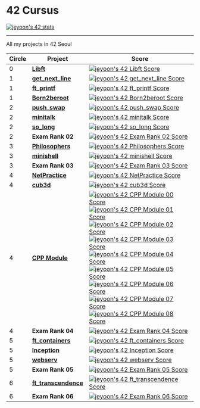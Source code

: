 # 42 Cursus
[![jeyoon's 42 stats](https://badge42.vercel.app/api/v2/cl3en3hhl008509lhaz01qt8t/stats?cursusId=21&coalitionId=87)](https://github.com/JaeSeoKim/badge42)

---

All my projects in 42 Seoul

| Circle | Project                                                      | Score                                                        |
| ------ | ------------------------------------------------------------ | ------------------------------------------------------------ |
| 0      | [**Libft**](https://github.com/yoouyeon/42Cursus/tree/main/Libft) | [![jeyoon's 42 Libft Score](https://badge42.vercel.app/api/v2/cl3en3hhl008509lhaz01qt8t/project/2166599)](https://github.com/JaeSeoKim/badge42) |
| 1      | [**get_next_line**](https://github.com/yoouyeon/42Cursus/tree/main/get_next_line) | [![jeyoon's 42 get_next_line Score](https://badge42.vercel.app/api/v2/cl3en3hhl008509lhaz01qt8t/project/2381595)](https://github.com/JaeSeoKim/badge42) |
| 1      | [**ft_printf**](https://github.com/yoouyeon/42Cursus/tree/main/ft_printf) | [![jeyoon's 42 ft_printf Score](https://badge42.vercel.app/api/v2/cl3en3hhl008509lhaz01qt8t/project/2460548)](https://github.com/JaeSeoKim/badge42) |
| 1      | [**Born2beroot**](https://github.com/yoouyeon/42Cursus/tree/main/born2beroot) | [![jeyoon's 42 Born2beroot Score](https://badge42.vercel.app/api/v2/cl3en3hhl008509lhaz01qt8t/project/2472154)](https://github.com/JaeSeoKim/badge42) |
| 2      | [**push_swap**](https://github.com/yoouyeon/42Cursus/tree/main/Minitalk) | [![jeyoon's 42 push_swap Score](https://badge42.vercel.app/api/v2/cl3en3hhl008509lhaz01qt8t/project/2531964)](https://github.com/JaeSeoKim/badge42) |
| 2      | [**minitalk**](https://github.com/yoouyeon/42Cursus/tree/main/push_swap) | [![jeyoon's 42 minitalk Score](https://badge42.vercel.app/api/v2/cl3en3hhl008509lhaz01qt8t/project/2501056)](https://github.com/JaeSeoKim/badge42) |
| 2      | [**so_long**](https://github.com/yoouyeon/42Cursus/tree/main/so_long) | [![jeyoon's 42 so_long Score](https://badge42.vercel.app/api/v2/cl3en3hhl008509lhaz01qt8t/project/2587297)](https://github.com/JaeSeoKim/badge42) |
| 2      | **Exam Rank 02** | [![jeyoon's 42 Exam Rank 02 Score](https://badge42.vercel.app/api/v2/cl3en3hhl008509lhaz01qt8t/project/2626005)](https://github.com/JaeSeoKim/badge42) |
| 3      | [**Philosophers**](https://github.com/yoouyeon/42Cursus/tree/main/Philosophers) | [![jeyoon's 42 Philosophers Score](https://badge42.vercel.app/api/v2/cl3en3hhl008509lhaz01qt8t/project/2602516)](https://github.com/JaeSeoKim/badge42) |
| 3      | [**minishell**](https://github.com/326eunjin/minishell)                                            | [![jeyoon's 42 minishell Score](https://badge42.vercel.app/api/v2/cl3en3hhl008509lhaz01qt8t/project/2604682)](https://github.com/JaeSeoKim/badge42)                                           |
| 3      | **Exam Rank 03**                                             | [![jeyoon's 42 Exam Rank 03 Score](https://badge42.vercel.app/api/v2/cl3en3hhl008509lhaz01qt8t/project/2638412)](https://github.com/JaeSeoKim/badge42)                                           |
| 4      | [**NetPractice**](https://github.com/yoouyeon/42Cursus/tree/main/NetPractice)                                          | [![jeyoon's 42 NetPractice Score](https://badge42.vercel.app/api/v2/cl3en3hhl008509lhaz01qt8t/project/2826742)](https://github.com/JaeSeoKim/badge42)                                           |
| 4      | [**cub3d**](https://github.com/326eunjin/cub3d)                                       | [![jeyoon's 42 cub3d Score](https://badge42.vercel.app/api/v2/cl3en3hhl008509lhaz01qt8t/project/2720788)](https://github.com/JaeSeoKim/badge42)                                           |
| 4      | [**CPP Module**](https://github.com/yoouyeon/42Cursus/tree/main/CPP_Module)                                           | [![jeyoon's 42 CPP Module 00 Score](https://badge42.vercel.app/api/v2/cl3en3hhl008509lhaz01qt8t/project/2649728)](https://github.com/JaeSeoKim/badge42)</br>[![jeyoon's 42 CPP Module 01 Score](https://badge42.vercel.app/api/v2/cl3en3hhl008509lhaz01qt8t/project/2661514)](https://github.com/JaeSeoKim/badge42)</br>[![jeyoon's 42 CPP Module 02 Score](https://badge42.vercel.app/api/v2/cl3en3hhl008509lhaz01qt8t/project/2678520)](https://github.com/JaeSeoKim/badge42)</br>[![jeyoon's 42 CPP Module 03 Score](https://badge42.vercel.app/api/v2/cl3en3hhl008509lhaz01qt8t/project/2681341)](https://github.com/JaeSeoKim/badge42)</br>[![jeyoon's 42 CPP Module 04 Score](https://badge42.vercel.app/api/v2/cl3en3hhl008509lhaz01qt8t/project/2684310)](https://github.com/JaeSeoKim/badge42)</br>[![jeyoon's 42 CPP Module 05 Score](https://badge42.vercel.app/api/v2/cl3en3hhl008509lhaz01qt8t/project/2686631)](https://github.com/JaeSeoKim/badge42)</br>[![jeyoon's 42 CPP Module 06 Score](https://badge42.vercel.app/api/v2/cl3en3hhl008509lhaz01qt8t/project/2689832)](https://github.com/JaeSeoKim/badge42)</br>[![jeyoon's 42 CPP Module 07 Score](https://badge42.vercel.app/api/v2/cl3en3hhl008509lhaz01qt8t/project/2695295)](https://github.com/JaeSeoKim/badge42)</br>[![jeyoon's 42 CPP Module 08 Score](https://badge42.vercel.app/api/v2/cl3en3hhl008509lhaz01qt8t/project/2696862)](https://github.com/JaeSeoKim/badge42)                                           |
| 4      | **Exam Rank 04**                                             | [![jeyoon's 42 Exam Rank 04 Score](https://badge42.vercel.app/api/v2/cl3en3hhl008509lhaz01qt8t/project/2649846)](https://github.com/JaeSeoKim/badge42)                                           |
| 5      | [**ft_containers**](https://github.com/yoouyeon/ft_containers)                                        | [![jeyoon's 42 ft_containers Score](https://badge42.vercel.app/api/v2/cl3en3hhl008509lhaz01qt8t/project/2931787)](https://github.com/JaeSeoKim/badge42)                                           |
| 5      | [**Inception**](https://github.com/yoouyeon/42Cursus/tree/main/inception)                                            | [![jeyoon's 42 Inception Score](https://badge42.vercel.app/api/v2/cl3en3hhl008509lhaz01qt8t/project/2917223)](https://github.com/JaeSeoKim/badge42)                                           |
| 5      | [**webserv**](https://github.com/Jay13Jeong/soo-je-webserver)                                              | [![jeyoon's 42 webserv Score](https://badge42.vercel.app/api/v2/cl3en3hhl008509lhaz01qt8t/project/2874047)](https://github.com/JaeSeoKim/badge42)                                           |
| 5      | **Exam Rank 05**                                             | [![jeyoon's 42 Exam Rank 05 Score](https://badge42.vercel.app/api/v2/cl3en3hhl008509lhaz01qt8t/project/2905446)](https://github.com/JaeSeoKim/badge42)                                           |
| 6      | [**ft_transcendence**]()                                     | [![jeyoon's 42 ft_transcendence Score](https://badge42.vercel.app/api/v2/cl3en3hhl008509lhaz01qt8t/project/2953706)](https://github.com/JaeSeoKim/badge42)                                           |
| 6      | **Exam Rank 06**                                             | [![jeyoon's 42 Exam Rank 06 Score](https://badge42.vercel.app/api/v2/cl3en3hhl008509lhaz01qt8t/project/2934999)](https://github.com/JaeSeoKim/badge42)                                           |

